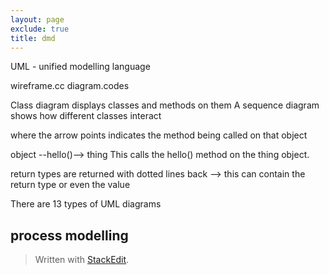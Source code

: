 ```yaml
---
layout: page
exclude: true
title: dmd
---
```


UML - unified modelling language

wireframe.cc
diagram.codes

Class diagram displays classes and methods on them
A sequence diagram shows how different classes interact

where the arrow points indicates the method being called on that object

object --hello()--> thing
This calls the hello() method on the thing object.

return types are returned with dotted lines back --> this can contain the return type or even the value

There are 13 types of UML diagrams


## process modelling


> Written with [StackEdit](https://stackedit.io/).
<!--stackedit_data:
eyJoaXN0b3J5IjpbLTE2OTg4NzY0NSwxOTE2NzkxNzI1LC0xMD
k0NzIzOTUxLC0xMzMzNDg0MDE5XX0=
-->